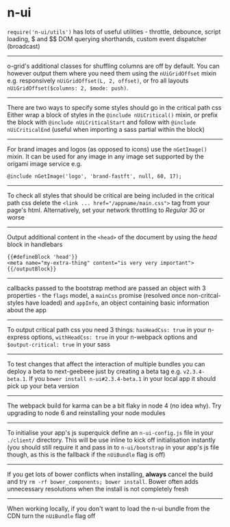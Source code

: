 # n-ui
`require('n-ui/utils')` has lots of useful utilities - throttle, debounce, script loading, $ and $$ DOM querying shorthands, custom event dispatcher (broadcast)
- - -
o-grid's additional classes for shuffling columns are off by default. You can however output them where you need them using the `nUiGridOffset` mixin
e.g. responsively `nUiGridOffset(L, 2, offset)`, or fro all layouts `nUiGridOffset($columns: 2, $mode: push)`.
- - -
There are two ways to specify some styles should go in the critical path css
Either wrap a block of styles in the `@include nUiCritical()` mixin,
or prefix the block with `@include nUiCriticalStart` and follow with `@include nUiCriticalEnd` (useful when importing a sass partial within the block)
- - -
For brand images and logos (as opposed to icons) use the `nGetImage()` mixin. It can be used for any image in any image set supported by the origami image service e.g.
```
@include nGetImage('logo', 'brand-fastft', null, 60, 17);
```
- - -
To check all styles that should be critical are being included in the critical path css delete the `<link ... href="/appname/main.css">` tag from your page's html. Alternatively, set your network throttling to _Regular 3G_ or worse
- - -
Output additional content in the `<head>` of the document by using the _head_ block in handlebars
```
{{#defineBlock 'head'}}
<meta name="my-extra-thing" content="is very very important">
{{/outputBlock}}
```
- - -
callbacks passed to the bootstrap method are passed an object with 3 properties - the `flags` model, a `mainCss` promise (resolved once non-critcal-styles have loaded) and `appInfo`, an object containing basic information about the app
- - -
To output critical path css you need 3 things: `hasHeadCss: true` in your n-express options, `withHeadCss: true` in your n-webpack options and `$output-critical: true` in your sass
- - -
To test changes that affect the interaction of multiple bundles you can deploy a beta to next-geebeee just by creating a beta tag e.g. `v2.3.4-beta.1`. If you `bower install n-ui#2.3.4-beta.1` in your local app it should pick up your beta version
- - -
The webpack build for karma can be a bit flaky in node 4 (no idea why). Try upgrading to node 6 and reinstalling your node modules
- - -
To initialise your app's js superquick define an `n-ui-config.js` file in your `./client/` directory. This will be use inline to kick off initialisation instantly (you should still require it and pass in to `n-ui/bootstrap` in your app's js file though, as this is the fallback if the `nUiBundle` flag is off)
- - -
If you get lots of bower conflicts when installing, **always** cancel the build and try `rm -rf bower_components; bower install`. Bower often adds unnecessary resolutions when the install is not completely fresh
- - -
When working locally, if you don't want to load the n-ui bundle from the CDN turn the `nUiBundle` flag off
